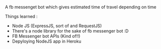 A fb messenget bot which gives estimated time of travel depending on time

Things learned : 
  - Node JS (ExpressJS, sort of and RequestJS)
  - There's a node library for the sake of fb messenger bot :D
  - FB Messenger bot APIs (Kind of!!)
  - Depyloying NodeJS app in Heroku
